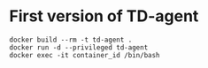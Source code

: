 # First version of TD-agent

```
docker build --rm -t td-agent .
docker run -d --privileged td-agent
docker exec -it container_id /bin/bash

```
